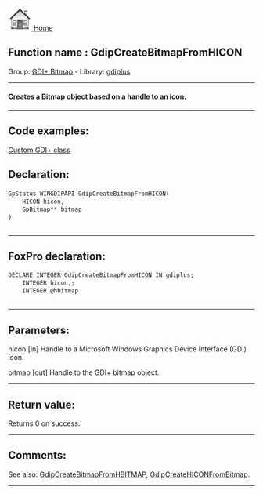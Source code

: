 [<img src="../../images/home.png"> Home ](https://github.com/VFPX/Win32API)  

## Function name : GdipCreateBitmapFromHICON
Group: [GDI+ Bitmap](../../functions_group.md#GDIplus_Bitmap)  -  Library: [gdiplus](../../Libraries.md#gdiplus)  
***  


#### Creates a Bitmap object based on a handle to an icon.
***  


## Code examples:
[Custom GDI+ class](../../samples/sample_450.md)  

## Declaration:
```foxpro  
GpStatus WINGDIPAPI GdipCreateBitmapFromHICON(
	HICON hicon,
	GpBitmap** bitmap
)
  
```  
***  


## FoxPro declaration:
```foxpro  
DECLARE INTEGER GdipCreateBitmapFromHICON IN gdiplus;
	INTEGER hicon,;
	INTEGER @hbitmap
  
```  
***  


## Parameters:
hicon
[in] Handle to a Microsoft Windows Graphics Device Interface (GDI) icon.

bitmap
[out] Handle to the GDI+ bitmap object.  
***  


## Return value:
Returns 0 on success.  
***  


## Comments:
See also: [GdipCreateBitmapFromHBITMAP](../gdiplus/GdipCreateBitmapFromHBITMAP.md), [GdipCreateHICONFromBitmap](../gdiplus/GdipCreateHICONFromBitmap.md).  
  
***  

